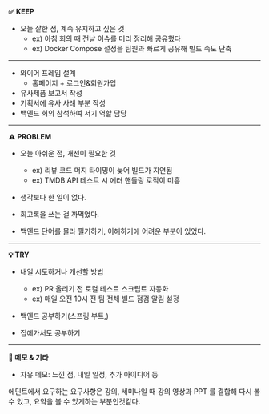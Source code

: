**✅ KEEP**

- 오늘 잘한 점, 계속 유지하고 싶은 것
    - ex) 아침 회의 때 전날 이슈를 미리 정리해 공유했다
    - ex) Docker Compose 설정을 팀원과 빠르게 공유해 빌드 속도 단축
---

- 와이어 프레임 설계 
  - 홈페이지 + 로그인&회원가입 
- 유사제품 보고서 작성 
- 기획서에 유사 사례 부분 작성 
- 백엔드 회의 참석하여 서기 역할 담당

---

**⚠️ PROBLEM**

- 오늘 아쉬운 점, 개선이 필요한 것
    - ex) 리뷰 코드 머지 타이밍이 늦어 빌드가 지연됨
    - ex) TMDB API 테스트 시 에러 핸들링 로직이 미흡

- 생각보다 한 일이 없다. 
- 회고록을 쓰는 걸 까먹었다. 
- 백엔드 단어를 몰라 필기하기, 이해하기에 어려운 부분이 있었다. 

---

**💡 TRY**

- 내일 시도하거나 개선할 방법
    - ex) PR 올리기 전 로컬 테스트 스크립트 자동화
    - ex) 매일 오전 10시 전 팀 전체 빌드 점검 알림 설정

- 백엔드 공부하기(스프링 부트,)
- 집에가서도 공부하기 



---

**📝 메모 & 기타**

- 자유 메모: 느낀 점, 내일 일정, 추가 아이디어 등

에딘트에서 요구하는 요구사항은 강의, 세미나일 때 강의 영상과 PPT 를 결합해 다시 볼 수 있고, 요약을 볼 수 있게하는 부분인것같다. 


